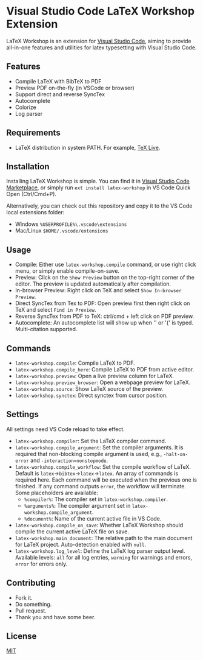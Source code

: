# Visual Studio Code LaTeX Workshop Extension

LaTeX Workshop is an extension for [Visual Studio Code](https://code.visualstudio.com/), aiming to provide all-in-one features and utilities for latex typesetting with Visual Studio Code. 

## Features

- Compile LaTeX with BibTeX to PDF
- Preview PDF on-the-fly (in VSCode or browser)
- Support direct and reverse SyncTex
- Autocomplete
- Colorize
- Log parser

## Requirements

- LaTeX distribution in system PATH. For example, [TeX Live](https://www.tug.org/texlive/).

## Installation

Installing LaTeX Workshop is simple. You can find it in [Visual Studio Code Marketplace](https://marketplace.visualstudio.com/items?itemName=James-Yu.latex-workshop), or simply run `ext install latex-workshop` in VS Code Quick Open (Ctrl/Cmd+P).

Alternatively, you can check out this repository and copy it to the VS Code local extensions folder:
- Windows `%USERPROFILE%\.vscode\extensions`
- Mac/Linux `$HOME/.vscode/extensions`

## Usage

- Compile: Either use `latex-workshop.compile` command, or use right click menu, or simply enable compile-on-save.
- Preview: Click on the `Show Preview` button on the top-right corner of the editor. The preview is updated automatically after compilation.
- In-browser Preview: Right click on TeX and select `Show In-browser Preview`.
- Direct SyncTex from Tex to PDF: Open preview first then right click on TeX and select `Find in Preview`.
- Reverse SyncTex from PDF to TeX: ctrl/cmd + left click on PDF preview.
- Autocomplete: An autocomplete list will show up when '\' or '{' is typed. Multi-citation supported.

## Commands

- `latex-workshop.compile`: Compile LaTeX to PDF.
- `latex-workshop.compile_here`: Compile LaTeX to PDF from active editor.
- `latex-workshop.preview`: Open a live preview column for LaTeX.
- `latex-workshop.preview_browser`: Open a webpage preview for LaTeX.
- `latex-workshop.source`: Show LaTeX source of the preview.
- `latex-workshop.synctex`: Direct synctex from cursor position.

## Settings

All settings need VS Code reload to take effect.
- `latex-workshop.compiler`: Set the LaTeX compiler command.
- `latex-workshop.compile_argument`: Set the compiler arguments. It is required that non-blocking compile argument is used, e.g., `-halt-on-error` and `-interaction=nonstopmode`.
- `latex-workshop.compile_workflow`: Set the compile workflow of LaTeX. Default is `latex`->`bibtex`->`latex`->`latex`. An array of commands is required here. Each command will be executed when the previous one is finished. If any command outputs `error`, the workflow will terminate. Some placeholders are available:
  - `%compiler%`: The compiler set in `latex-workshop.compiler`.
  - `%arguments%`: The compiler argument set in `latex-workshop.compile_argument`.
  - `%document%`: Name of the current active file in VS Code.
- `latex-workshop.compile_on_save`: Whether LaTeX Workshop should compile the current active LaTeX file on save.
- `latex-workshop.main_document`: The relative path to the main document for LaTeX project. Auto-detection enabled with `null`.
- `latex-workshop.log_level`: Define the LaTeX log parser output level. Available levels: `all` for all log entries, `warning` for warnings and errors, `error` for errors only.

## Contributing

- Fork it.
- Do something.
- Pull request.
- Thank you and have some beer.

## License

[MIT](https://opensource.org/licenses/MIT)

